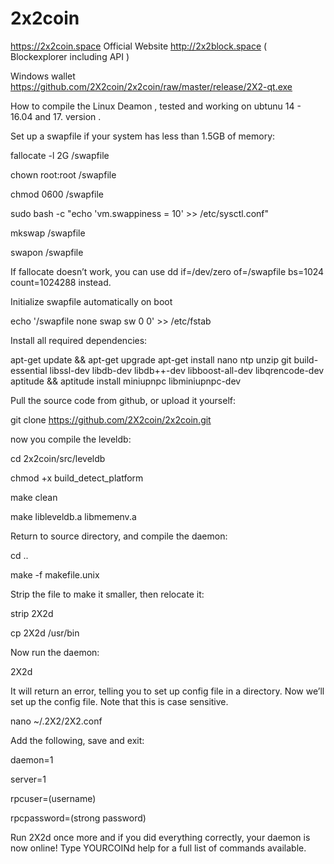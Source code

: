# 2x2coin


https://2x2coin.space     Official Website
http://2x2block.space     ( Blockexplorer including API )

Windows wallet https://github.com/2X2coin/2x2coin/raw/master/release/2X2-qt.exe


How to compile the Linux Deamon , tested and working on ubtunu 14 - 16.04 and 17.  version .

Set up a swapfile if your system has less than 1.5GB of memory:


fallocate -l 2G /swapfile

chown root:root /swapfile

chmod 0600 /swapfile

sudo bash -c "echo 'vm.swappiness = 10' >> /etc/sysctl.conf"

mkswap /swapfile

swapon /swapfile


If fallocate doesn’t work, you can use dd if=/dev/zero of=/swapfile bs=1024 count=1024288 instead.

Initialize swapfile automatically on boot

echo '/swapfile none swap sw 0 0' >> /etc/fstab

Install all required dependencies:

apt-get update && apt-get upgrade
apt-get install nano ntp unzip git build-essential libssl-dev libdb-dev libdb++-dev libboost-all-dev libqrencode-dev aptitude && aptitude install miniupnpc libminiupnpc-dev

Pull the source code from github, or upload it yourself:

git clone https://github.com/2X2coin/2x2coin.git

now you compile the leveldb:

cd 2x2coin/src/leveldb

chmod +x build_detect_platform

make clean

make libleveldb.a libmemenv.a

Return to source directory, and compile the daemon:

cd ..

make -f makefile.unix

Strip the file to make it smaller, then relocate it:

strip 2X2d

cp 2X2d /usr/bin

Now run the daemon:

2X2d

It will return an error, telling you to set up config file in a directory. Now we’ll set up the config file. Note that this is case sensitive.

nano ~/.2X2/2X2.conf

Add the following, save and exit:

daemon=1

server=1

rpcuser=(username)

rpcpassword=(strong password)

Run 2X2d once more and if you did everything correctly, your daemon is now online! Type YOURCOINd help for a full list of commands available.
